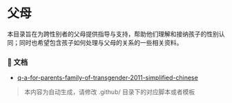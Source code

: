 # 父母

本目录旨在为跨性别者的父母提供指导与支持，帮助他们理解和接纳孩子的性别认同；同时也希望包含孩子如何处理与父母的关系的一些相关资料。


### 📄 文档

- [q-a-for-parents-family-of-transgender-2011-simplified-chinese](q-a-for-parents-family-of-transgender-2011-simplified-chinese_page.md)

> 本内容为自动生成，请修改 .github/ 目录下的对应脚本或者模板
